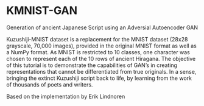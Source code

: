 # KMNIST-GAN
Generation of ancient Japanese Script using an Adversial Autoencoder GAN

Kuzushiji-MNIST dataset is a replacement for the MNIST dataset (28x28 grayscale, 70,000 images), provided in the original MNIST format as well as a NumPy format. As MNIST is restricted to 10 classes, one character was chosen to represent each of the 10 rows of ancient Hiragana.
The objective of this tutorial is to demonstrate the capabilities of GAN’s in creating representations that cannot be differentiated from true originals. In a sense,  bringing the extinct Kuzushiji script back to life, by learning from the work of thousands of poets and writers.

Based on the implementation by Erik Lindnoren
